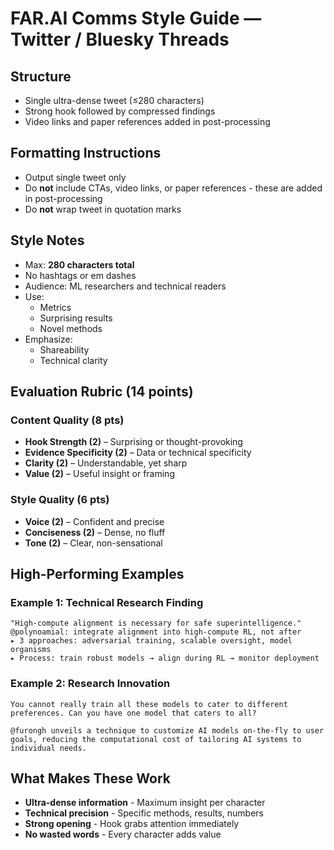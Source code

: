 # FAR.AI Comms Style Guide — Twitter / Bluesky Threads

## Structure
- Single ultra-dense tweet (≤280 characters)
- Strong hook followed by compressed findings
- Video links and paper references added in post-processing

## Formatting Instructions
- Output single tweet only
- Do **not** include CTAs, video links, or paper references - these are added in post-processing
- Do **not** wrap tweet in quotation marks

## Style Notes
- Max: **280 characters total**
- No hashtags or em dashes
- Audience: ML researchers and technical readers
- Use:
  - Metrics
  - Surprising results
  - Novel methods
- Emphasize:
  - Shareability
  - Technical clarity

## Evaluation Rubric (14 points)

### Content Quality (8 pts)
- **Hook Strength (2)** – Surprising or thought-provoking
- **Evidence Specificity (2)** – Data or technical specificity
- **Clarity (2)** – Understandable, yet sharp
- **Value (2)** – Useful insight or framing

### Style Quality (6 pts)
- **Voice (2)** – Confident and precise
- **Conciseness (2)** – Dense, no fluff
- **Tone (2)** – Clear, non-sensational

## High-Performing Examples

### Example 1: Technical Research Finding
```
"High-compute alignment is necessary for safe superintelligence."
@polynoamial: integrate alignment into high-compute RL, not after
▸ 3 approaches: adversarial training, scalable oversight, model organisms
▸ Process: train robust models → align during RL → monitor deployment
```

### Example 2: Research Innovation
```
You cannot really train all these models to cater to different preferences. Can you have one model that caters to all?

@furongh unveils a technique to customize AI models on-the-fly to user goals, reducing the computational cost of tailoring AI systems to individual needs.
```

## What Makes These Work
- **Ultra-dense information** - Maximum insight per character
- **Technical precision** - Specific methods, results, numbers
- **Strong opening** - Hook grabs attention immediately
- **No wasted words** - Every character adds value
